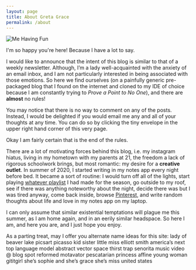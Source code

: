 ```yaml
---
layout: page
title: About Greta Grace
permalink: /about
---
```

![Me Having Fun](me-having-fun.JPEG)

I'm so happy you're here! Because I have a lot to say.

I would like to announce that the intent of this blog is similar to that of a weekly newsletter. Although, I’m a lady well-acquainted with the anxiety of an email inbox, and I am not particularly interested in being associated with those emotions. So here we find ourselves (on a painfully generic pre-packaged blog that I found on the internet and cloned to my IDE of choice because I am constantly trying to _Prove a Point to No One_), and there are **almost** no rules! 

You may notice that there is no way to comment on any of the posts. Instead, I would be delighted if you would email me any and all of your thoughts at any time. You can do so by clicking the tiny envelope in the upper right hand corner of this very page.

Okay I am fairly certain that is the end of the rules. 

There are a lot of motivating forces behind this blog, i.e. my instagram hiatus, living in my hometown with my parents at 21, the freedom a lack of rigorous schoolwork brings, but most romantic: my desire for a **creative outlet**. In summer of 2020, I started writing in my notes app every night before bed. It became a sort of routine: I would turn off all of the lights, start playing [whatever playlist](https://open.spotify.com/playlist/1V1In2SScaYfSSz3hjYQlJ?si=0b6e71c94e394e04) I had made for the season, go outside to my roof, see if there was anything noteworthy about the night, decide there was but I was tired anyway, come back inside, browse [Pinterest](https://www.pinterest.com/sophieggeee/_saved/), and write random thoughts about life and love in my notes app on my laptop. 

I can only assume that similar existential temptations will plague me this summer, as I am home again, and in an eerily similar headspace. So here I am, and here you are, and I just hope you enjoy.

As a parting treat, may I offer you alternate name ideas for this site:
lady of beaver lake
picsart picasso
kid sister
little miss elliott smith
america’s next top language model
abstract vector space thirst trap
senorita music video @ blog spot 
reformed motavator
pescatarian princess 
affine young woman 
gititgirl 
she’s sophie and she’s grace she’s miss united states 


